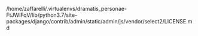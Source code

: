 /home/zaffarelli/.virtualenvs/dramatis_personae-FtJWlFqV/lib/python3.7/site-packages/django/contrib/admin/static/admin/js/vendor/select2/LICENSE.md